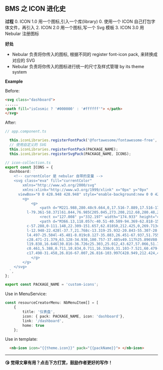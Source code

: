 ## BMS 之 ICON 进化史

**过程**
0. ICON 1.0 用一个图标,引入一个库(library)
0. 使用一个 ICON 自己打包字体文件，再引入
2. ICON 2.0 用一个图标,写一个 Svg 模板
3. ICON 3.0 用 Nebular 注册图标

**好处** 

- Nebular 负责将你传入的图标, 根据不同的 register font-icon pack, 来转换成对应的 SVG
- Nebular 负责将你传入的图标进行统一的尺寸及样式管理 by its theme system

**Example**

Before: 

```html
<svg class="dashboard">
......
<path fill="isCosmic ? '#000000' : '#ffffff'"> </path>
</svg>
```

After: 

```typescript
// app.component.ts

  this.iconLibraries.registerFontPack('@fortawesome/fontawesome-free', { packClass: 'fas', iconClassPrefix: 'fa' });
  // 使用自定义的 SVG
  this.iconLibraries.registerFontPack(PACKAGE_NAME);
  this.iconLibraries.registerSvgPack(PACKAGE_NAME, ICONS);

// icon-collection.ts
export const ICONS = {
  dashboard: `
    <!-- currentColor 是 nebular 自带的变量 -->
    <svg class="eva" fill="currentColor"
        xmlns="http://www.w3.org/2000/svg"
        xmlns:xlink="http://www.w3.org/1999/xlink" x="0px" y="0px"
      viewBox="0 0 428.948 428.948" style="enable-background:new 0 0 428.948 428.948;" xml:space="preserve">
        <g>
            <g>
                <path d="M221.988,280.48c9.664,0,17.516-7.889,17.516-17.563c0-9.653-7.852-17.487-17.516-17.487
          l-79.361-58.371l61.844,76.985C205.045,273.208,212.68,280.48,221.988,280.48z"/>
                <rect x="127.008" y="332.197" width="174.933" height="41.513"/>
                <path d="M366.13,118.057c-40.51-40.509-94.369-62.818-151.656-62.818
          c-57.288,0-111.148,22.309-151.657,62.818S0,212.425,0,269.713c0,36.99,9.319,72.539,26.816,103.997h40.086l29.319-16.929
          l-12.948-22.428l-37.7,21.768c-13.319-25.932-20.843-55.307-20.843-86.408c0-5.504,0.25-10.951,0.711-16.338l44.952,7.926
          l4.497-25.504l-45.481-8.019c8.127-35.883,26.451-67.937,51.755-92.948l30.815,36.725l19.839-16.646l-31.049-37.002
          c28.471-21.379,63.128-34.938,100.757-37.485v49.117h25.896V80.422c37.629,2.549,72.286,16.107,100.758,37.486l-31.05,37.001
          l19.838,16.646l30.816-36.726c25.303,25.012,43.627,57.066,51.754,92.948l-45.48,8.021l4.498,25.502l44.949-7.927
          c0.461,5.388,0.711,10.834,0.711,16.338c0,31.103-7.521,60.479-20.842,86.409l-37.701-21.766l-12.947,22.427l29.318,16.927h40.088
          c17.498-31.458,26.816-67.007,26.816-103.997C428.949,212.424,406.638,158.564,366.13,118.057z"/>
            </g>
        </g>
    </svg>
  `,
};

export const PACKAGE_NAME = 'custom-icons';

```

Use in MenuService: 

```typescript
const resourceCreatorMenu: NbMenuItem[] = [
    {
        title: '仪表盘',
        icon: { pack: PACKAGE_NAME, icon: 'dashboard'},
        link: '/dashboard',
        home: true
    };
```

Use in template:

```html
  <nb-icon icon="{{theme.icon}}" pack="{{packName}}"> </nb-icon>
```

---

<b>😘 觉得文章有用？点击下方打赏，鼓励作者更好的写作！</b>
